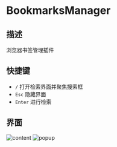# BookmarksManager

## 描述
浏览器书签管理插件

## 快捷键
- `/` 打开检索界面并聚焦搜索框
- `Esc` 隐藏界面
- `Enter` 进行检索

## 界面
![content](./img/main.png)
![popup](./img/main.png)